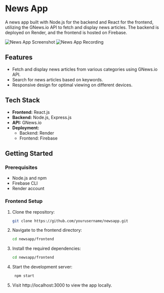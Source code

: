 # News App

A news app built with Node.js for the backend and React for the frontend, utilizing the GNews.io API to fetch and display news articles. The backend is deployed on Render, and the frontend is hosted on Firebase.

![News App Screenshot](https://example.com/path/to/screenshot.png)  <!-- Replace with your actual image link -->
![News App Recording](https://example.com/path/to/screenshot.png)  <!-- Replace with your actual image link -->

## Features

- Fetch and display news articles from various categories using GNews.io API.
- Search for news articles based on keywords.
- Responsive design for optimal viewing on different devices.

## Tech Stack

- **Frontend:** React.js
- **Backend:** Node.js, Express.js
- **API:** GNews.io
- **Deployment:**
  - Backend: Render
  - Frontend: Firebase

## Getting Started

### Prerequisites

- Node.js and npm
- Firebase CLI
- Render account

### Frontend Setup

1. Clone the repository:

   ```bash
   git clone https://github.com/yourusername/newsapp.git

2. Navigate to the frontend directory:
   
   ```bash
   cd newsapp/frontend
3. Install the required dependencies:
   
    ```bash
    cd newsapp/frontend
4. Start the development server:
 
   
   ```bash
    npm start
5.  Visit http://localhost:3000 to view the app locally.
